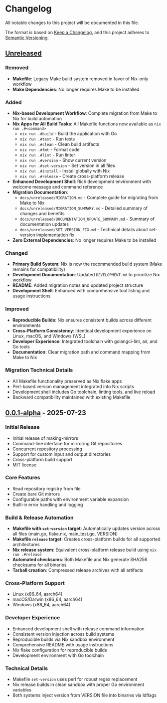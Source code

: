 # Changelog

All notable changes to this project will be documented in this file.

The format is based on [Keep a Changelog](https://keepachangelog.com/en/1.0.0/),
and this project adheres to [Semantic Versioning](https://semver.org/spec/v2.0.0.html).

## [Unreleased]

### Removed

- **Makefile**: Legacy Make build system removed in favor of Nix-only workflow
- **Make Dependencies**: No longer requires Make to be installed

### Added

- **Nix-based Development Workflow**: Complete migration from Make to Nix for build automation
- **Nix Apps for All Build Tasks**: All Makefile functions now available as `nix run .#<command>`
  - `nix run .#build` - Build the application with Go
  - `nix run .#test` - Run tests
  - `nix run .#clean` - Clean build artifacts
  - `nix run .#fmt` - Format code
  - `nix run .#lint` - Run linter
  - `nix run .#version` - Show current version
  - `nix run .#set-version` - Set version in all files
  - `nix run .#install` - Install globally with Nix
  - `nix run .#release` - Create cross-platform release
- **Enhanced Development Shell**: Rich development environment with welcome message and command reference
- **Migration Documentation**:
  - `docs/unreleased/MIGRATION.md` - Complete guide for migrating from Make to Nix
  - `docs/unreleased/MIGRATION_SUMMARY.md` - Detailed summary of changes and benefits
  - `docs/unreleased/DOCUMENTATION_UPDATE_SUMMARY.md` - Summary of documentation updates
  - `docs/unreleased/SET_VERSION_FIX.md` - Technical details about set-version implementation fix
- **Zero External Dependencies**: No longer requires Make to be installed

### Changed

- **Primary Build System**: Nix is now the recommended build system (Make remains for compatibility)
- **Development Documentation**: Updated `DEVELOPMENT.md` to prioritize Nix workflow
- **README**: Added migration notes and updated project structure
- **Development Shell**: Enhanced with comprehensive tool listing and usage instructions

### Improved

- **Reproducible Builds**: Nix ensures consistent builds across different environments
- **Cross-Platform Consistency**: Identical development experience on Linux, macOS, and Windows (WSL)
- **Developer Experience**: Integrated toolchain with golangci-lint, air, and Go tools
- **Documentation**: Clear migration path and command mapping from Make to Nix

### Migration Technical Details

- All Makefile functionality preserved as Nix flake apps
- Perl-based version management integrated into Nix scripts
- Development shell includes Go toolchain, linting tools, and live reload
- Backward compatibility maintained with existing Makefile

## [0.0.1-alpha] - 2025-07-23

### Initial Release

- Initial release of making-mirrors
- Command-line interface for mirroring Git repositories
- Concurrent repository processing
- Support for custom input and output directories
- Cross-platform build support
- MIT license

### Core Features

- Read repository registry from file
- Create bare Git mirrors
- Configurable paths with environment variable expansion
- Built-in error handling and logging

### Build & Release Automation

- **Makefile with `set-version` target**: Automatically updates version across all files (main.go, flake.nix, main_test.go, VERSION)
- **Makefile `release` target**: Creates cross-platform builds for all supported architectures
- **Nix release system**: Equivalent cross-platform release build using `nix run .#release`
- **Automated checksums**: Both Makefile and Nix generate SHA256 checksums for all binaries
- **Tarball creation**: Compressed release archives with all artifacts

### Cross-Platform Support

- Linux (x86_64, aarch64)
- macOS/Darwin (x86_64, aarch64)
- Windows (x86_64, aarch64)

### Developer Experience

- Enhanced development shell with release command information
- Consistent version injection across build systems
- Reproducible builds via Nix sandbox environment
- Comprehensive README with usage instructions
- Nix flake configuration for reproducible builds
- Development environment with Go toolchain

### Technical Details

- Makefile `set-version` uses perl for robust regex replacement
- Nix release builds in clean sandbox with proper Go environment variables
- Both systems inject version from VERSION file into binaries via ldflags

[Unreleased]: https://github.com/plnsc/making-mirrors/compare/v0.0.1-alpha...HEAD
[0.0.1-alpha]: https://github.com/plnsc/making-mirrors/releases/tag/v0.0.1-alpha
